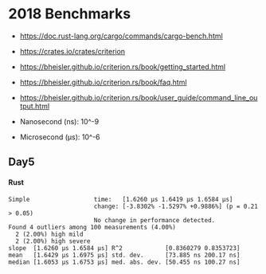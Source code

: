 # 2018 Benchmarks

* https://doc.rust-lang.org/cargo/commands/cargo-bench.html
* https://crates.io/crates/criterion
* https://bheisler.github.io/criterion.rs/book/getting_started.html
* https://bheisler.github.io/criterion.rs/book/faq.html
* https://bheisler.github.io/criterion.rs/book/user_guide/command_line_output.html


* Nanosecond (ns): 10^-9
* Microsecond (μs): 10^-6

## Day5

#### Rust

```
Simple                  time:   [1.6260 µs 1.6419 µs 1.6584 µs]
                        change: [-3.8302% -1.5297% +0.9886%] (p = 0.21 > 0.05)
                        No change in performance detected.
Found 4 outliers among 100 measurements (4.00%)
  2 (2.00%) high mild
  2 (2.00%) high severe
slope  [1.6260 µs 1.6584 µs] R^2            [0.8360279 0.8353723]
mean   [1.6429 µs 1.6975 µs] std. dev.      [73.885 ns 200.17 ns]
median [1.6053 µs 1.6753 µs] med. abs. dev. [50.455 ns 100.27 ns]
```